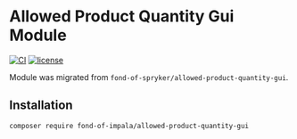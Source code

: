 # Allowed Product Quantity Gui Module
[![CI](https://github.com/fond-of-impala/allowed-product-quantity-gui/actions/workflows/main.yml/badge.svg)](https://github.com/fond-of-impala/allowed-product-quantity-gui/actions/workflows/main.yml)
[![license](https://img.shields.io/github/license/fond-of-impala/allowed-product-quantity-gui.svg)](https://packagist.org/packages/fond-of-impala/allowed-product-quantity-gui)

Module was migrated from `fond-of-spryker/allowed-product-quantity-gui`.

## Installation

```
composer require fond-of-impala/allowed-product-quantity-gui
```

